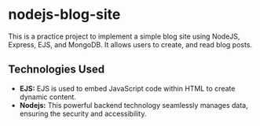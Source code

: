 # nodejs-blog-site
This is a practice project to implement a simple blog site using NodeJS, Express, EJS, and MongoDB. It allows users to create, and read blog posts.

## Technologies Used
- **EJS:** EJS is used to embed JavaScript code within HTML to create dynamic content.
- **Nodejs:** This powerful backend technology seamlessly manages data, ensuring the security and accessibility.
